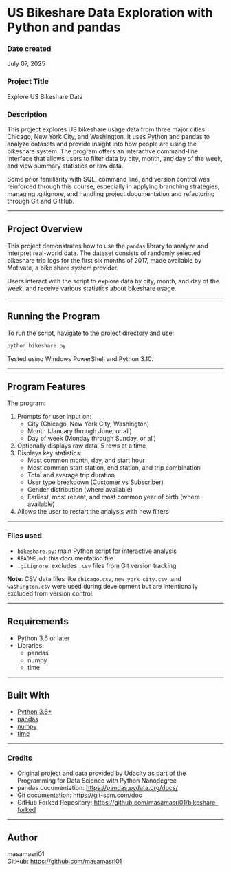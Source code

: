 # US Bikeshare Data Exploration with Python and pandas

### Date created
July 07, 2025

### Project Title
Explore US Bikeshare Data

### Description
This project explores US bikeshare usage data from three major cities: Chicago, New York City, and Washington. It uses Python and pandas to analyze datasets and provide insight into how people are using the bikeshare system. The program offers an interactive command-line interface that allows users to filter data by city, month, and day of the week, and view summary statistics or raw data.

Some prior familiarity with SQL, command line, and version control was reinforced through this course, especially in applying branching strategies, managing .gitignore, and handling project documentation and refactoring through Git and GitHub.

---

## Project Overview

This project demonstrates how to use the `pandas` library to analyze and interpret real-world data. The dataset consists of randomly selected bikeshare trip logs for the first six months of 2017, made available by Motivate, a bike share system provider.

Users interact with the script to explore data by city, month, and day of the week, and receive various statistics about bikeshare usage.

---

## Running the Program

To run the script, navigate to the project directory and use:

```bash
python bikeshare.py
```

Tested using Windows PowerShell and Python 3.10.

---

## Program Features

The program:
1. Prompts for user input on:
   - City (Chicago, New York City, Washington)
   - Month (January through June, or all)
   - Day of week (Monday through Sunday, or all)
2. Optionally displays raw data, 5 rows at a time
3. Displays key statistics:
   - Most common month, day, and start hour
   - Most common start station, end station, and trip combination
   - Total and average trip duration
   - User type breakdown (Customer vs Subscriber)
   - Gender distribution (where available)
   - Earliest, most recent, and most common year of birth (where available)
4. Allows the user to restart the analysis with new filters

---

### Files used
- `bikeshare.py`: main Python script for interactive analysis
- `README.md`: this documentation file
- `.gitignore`: excludes `.csv` files from Git version tracking

**Note**: CSV data files like `chicago.csv`, `new_york_city.csv`, and `washington.csv` were used during development but are intentionally excluded from version control.

---

## Requirements

- Python 3.6 or later
- Libraries:
  - pandas
  - numpy
  - time

---

## Built With

- [Python 3.6+](https://www.python.org/)
- [pandas](https://pandas.pydata.org/)
- [numpy](https://numpy.org/)
- [time](https://docs.python.org/3/library/time.html)

---

### Credits
- Original project and data provided by Udacity as part of the Programming for Data Science with Python Nanodegree
- pandas documentation: https://pandas.pydata.org/docs/
- Git documentation: https://git-scm.com/doc
- GitHub Forked Repository: https://github.com/masamasri01/bikeshare-forked

---

## Author
masamasri01  
GitHub: https://github.com/masamasri01
